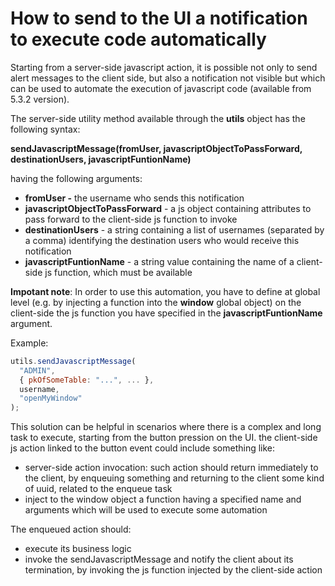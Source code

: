 # How to send to the UI a notification to execute code automatically

Starting from a server-side javascript action, it is possible not only to send alert messages to the client side, but also a notification not visible but which can be used to automate the execution of javascript code (available from 5.3.2 version).

The server-side utility method available through the **utils** object has the following syntax:

**sendJavascriptMessage(fromUser, javascriptObjectToPassForward, destinationUsers, javascriptFuntionName)**

having the following arguments:

* **fromUser -** the username who sends this notification
* **javascriptObjectToPassForward** - a js object containing attributes to pass forward to the client-side js function to invoke
* **destinationUsers** - a string containing a list of usernames (separated by a comma) identifying the destination users who would receive this notification
* **javascriptFuntionName** - a string value containing the name of a client-side js function, which must be available

**Impotant note**: In order to use this automation, you have to define at global level (e.g. by injecting a function into the **window** global object) on the client-side the js function you have specified in the **javascriptFuntionName** argument.

Example:

```javascript
utils.sendJavascriptMessage(
  "ADMIN",
  { pkOfSomeTable: "...", ... }, 
  username,
  "openMyWindow"
);
```

This solution can be helpful in scenarios where there is a complex and long task to execute, starting from the button pression on the UI. the client-side js action linked to the button event could include something like:

* server-side action invocation: such action should return immediately to the client, by enqueuing something and returning to the client some kind of uuid, related to the enqueue task
* inject to the window object a function having a specified name and arguments which will be used to execute some automation

The enqueued action should:

* execute its business logic
* invoke the sendJavascriptMessage and notify the client about its termination, by invoking the js function injected by the client-side action
